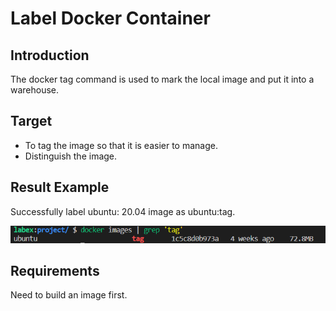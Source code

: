 # Label Docker Container

## Introduction

The docker tag command is used to mark the local image and put it into a warehouse. 

## Target

- To tag the image so that it is easier to manage.
- Distinguish the image.

## Result Example

Successfully label ubuntu: 20.04 image as ubuntu:tag.

![challenge-docker-image-registry-2](assets/challenge-docker-image-registry-2.png)
## Requirements

Need to build an image first.